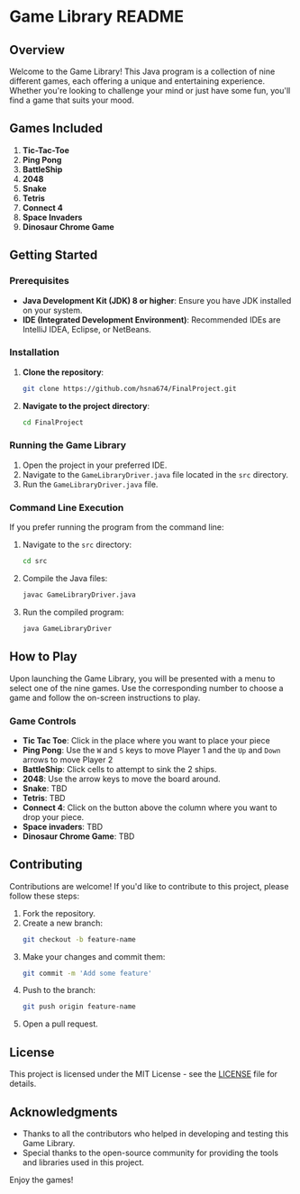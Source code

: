 # Game Library README

## Overview
Welcome to the Game Library! This Java program is a collection of nine different games, each offering a unique and entertaining experience. Whether you're looking to challenge your mind or just have some fun, you'll find a game that suits your mood.

## Games Included
1. **Tic-Tac-Toe**
2. **Ping Pong**
3. **BattleShip**
4. **2048**
5. **Snake**
6. **Tetris**
7. **Connect 4**
8. **Space Invaders**
9. **Dinosaur Chrome Game**

## Getting Started
### Prerequisites
- **Java Development Kit (JDK) 8 or higher**: Ensure you have JDK installed on your system.
- **IDE (Integrated Development Environment)**: Recommended IDEs are IntelliJ IDEA, Eclipse, or NetBeans.

### Installation
1. **Clone the repository**:
    ```bash
    git clone https://github.com/hsna674/FinalProject.git
    ```
2. **Navigate to the project directory**:
    ```bash
    cd FinalProject
    ```

### Running the Game Library
1. Open the project in your preferred IDE.
2. Navigate to the `GameLibraryDriver.java` file located in the `src` directory.
3. Run the `GameLibraryDriver.java` file.

### Command Line Execution
If you prefer running the program from the command line:
1. Navigate to the `src` directory:
    ```bash
    cd src
    ```
2. Compile the Java files:
    ```bash
    javac GameLibraryDriver.java
    ```
3. Run the compiled program:
    ```bash
    java GameLibraryDriver
    ```

## How to Play
Upon launching the Game Library, you will be presented with a menu to select one of the nine games. Use the corresponding number to choose a game and follow the on-screen instructions to play.

### Game Controls
- **Tic Tac Toe**: Click in the place where you want to place your piece
- **Ping Pong**: Use the `W` and `S` keys to move Player 1 and the `Up` and `Down` arrows to move Player 2
- **BattleShip**: Click cells to attempt to sink the 2 ships.
- **2048**: Use the arrow keys to move the board around.
- **Snake**: TBD
- **Tetris**: TBD
- **Connect 4**: Click on the button above the column where you want to drop your piece.
- **Space invaders**: TBD
- **Dinosaur Chrome Game**: TBD

## Contributing
Contributions are welcome! If you'd like to contribute to this project, please follow these steps:
1. Fork the repository.
2. Create a new branch:
    ```bash
    git checkout -b feature-name
    ```
3. Make your changes and commit them:
    ```bash
    git commit -m 'Add some feature'
    ```
4. Push to the branch:
    ```bash
    git push origin feature-name
    ```
5. Open a pull request.

## License
This project is licensed under the MIT License - see the [LICENSE](LICENSE.md) file for details.

## Acknowledgments
- Thanks to all the contributors who helped in developing and testing this Game Library.
- Special thanks to the open-source community for providing the tools and libraries used in this project.

Enjoy the games!
